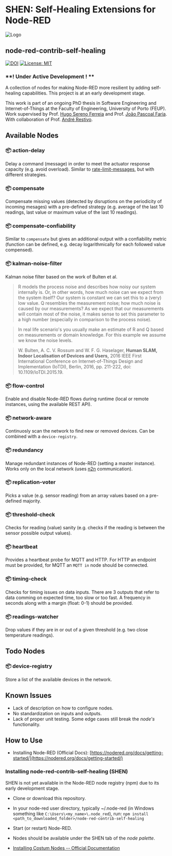 # SHEN: Self-Healing Extensions for Node-RED 

![Logo](https://i.imgur.com/AynqSQm.png)

## node-red-contrib-self-healing


[![DOI](https://zenodo.org/badge/doi/10.1007/978-3-030-50426-7_27.svg)](http://dx.doi.org/10.1007/978-3-030-50426-7_27) [![License: MIT](https://img.shields.io/badge/License-MIT-yellow.svg)](https://opensource.org/licenses/MIT)

### **! Under Active Development ! ** 

A collection of nodes for making Node-RED more resilient by adding self-healing capabilities. This project is at an early development stage.

This work is part of an ongoing PhD thesis in Software Engineering and Internet-of-Things at the Faculty of Engineering, University of Porto (FEUP). Work supervised by Prof. [Hugo Sereno Ferreia](http://hugosereno.eu/) and Prof. [João Pascoal Faria](https://sigarra.up.pt/feup/en/FUNC_GERAL.FORMVIEW?P_CODIGO=210006). With collaboration of Prof. [André Restivo](https://web.fe.up.pt/~arestivo/page/).

## Available Nodes

### :package: action-delay 

Delay a command (message) in order to meet the actuator response capacity (e.g. avoid overload). Similar to [rate-limit-messages](https://cookbook.nodered.org/basic/rate-limit-messages), but with different strategies.

### :package: compensate	

Compensate missing values (detected by disruptions on the periodicity of incoming mesages) with a pre-defined strategy (e.g. average of the last 10 readings, last value or maximum value of the last 10 readings).

### :package: compensate-confiability 

Similar to `compensate` but gives an additional output with a confiability metric (function can be defined, e.g. decay logarithmically for each followed value compensed).

### :package: kalman-noise-filter

Kalman noise filter based on the work of Bulten et al.

> R models the process noise and describes how noisy our system internally is. Or, in other words, how much noise can we expect from the system itself? Our system is constant we can set this to a (very) low value. Q resembles the measurement noise; how much noise is caused by our measurements? As we expect that our measurements will contain most of the noise, it makes sense to set this parameter to a high number (especially in comparison to the process noise).

> In real life scenario's you usually make an estimate of R and Q based on measurements or domain knowledge. For this example we assume we know the noise levels.

> W. Bulten, A. C. V. Rossum and W. F. G. Haselager, **Human SLAM, Indoor Localisation of Devices and Users,** 2016 IEEE First International Conference on Internet-of-Things Design and Implementation (IoTDI), Berlin, 2016, pp. 211-222, doi: 10.1109/IoTDI.2015.19.

### :package: flow-control

Enable and disable Node-RED flows during runtime (local or remote instances, using the available REST API).

### :package: network-aware

Continuosly scan the network to find new or removed devices. Can be combined with a `device-registry`.

### :package: redundancy

Manage redundant instances of Node-RED (setting a master instance). Works only on the local network (uses [n2n](https://flows.nodered.org/node/node-red-contrib-n2n) communication).

### :package: replication-voter

Picks a value (e.g. sensor reading) from an array values based on a pre-defined majority.

### :package: threshold-check

Checks for reading (value) sanity (e.g. checks if the reading is between the sensor possible output values).

### :package: heartbeat

Provides a heartbeat probe for MQTT and HTTP. For HTTP an endpoint must be provided, for MQTT an `MQTT in` node should be connected.

### :package: timing-check

Checks for timing issues on data inputs. There are 3 outputs that refer to data comming on expected time, too slow or too fast. A frequency in seconds along with a margin (float: 0-1) should be provided.

### :package: readings-watcher

Drop values if they are in or out of a given threshold (e.g. two close temperature readings).


## Todo Nodes

### :package: device-registry

Store a list of the available devices in the network.

## Known Issues

- Lack of description on how to configure nodes.
- No standardization on inputs and outputs.
- Lack of proper unit testing. Some edge cases still break the *node's* functionality.

## How to Use

- Installing Node-RED (Official Docs): [https://nodered.org/docs/getting-started/](https://nodered.org/docs/getting-started/)

### Installing node-red-contrib-self-healing (SHEN)

SHEN is not yet available in the Node-RED node registry (npm) due to its early development stage.

- Clone or download this repository.
- In your node-red user directory, typically ~/.node-red (in Windows something like `C:\Users\<my_name>\.node_red`), run: `npm install <path_to_downloaded_folder>/node-red-contrib-self-healing`
- Start (or restart) Node-RED.
- Nodes should be available under the SHEN tab of the *node palette*.

- [Installing Costum Nodes -- Official Documentation](https://nodered.org/docs/creating-nodes/first-node#testing-your-node-in-node-red)
